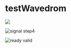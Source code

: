 # testWavedrom

<img src="https://svg.wavedrom.com/{signal:[{name:'data',wave:'x5.x',data:'1010' }]}">


![signal step4](https://svg.wavedrom.com/github/wavedrom/wavedrom/trunk/test/signal-step4.json5)

![ready valid](https://svg.wavedrom.com/github/BrewKris/testWavedrom/main/rdyVld.json5)
